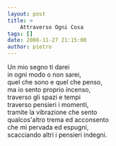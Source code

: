 ```yaml
---
layout: post
title: >
    Attraverso Ogni Cosa
tags: []
date: 2008-11-27 21:15:00
author: pietro
---
```

Un mio segno ti darei<br/>in ogni modo o non sarei,<br/>quel che sono e quel che penso,<br/>ma io sento proprio incenso,<br/>traverso gli spazi e tempi<br/>traverso pensieri i momenti,<br/>tramite la vibrazione che sento<br/>qualcos'altro trema ed acconsento<br/>che mi pervada ed espugni,<br/>scacciando altri i pensieri indegni.
